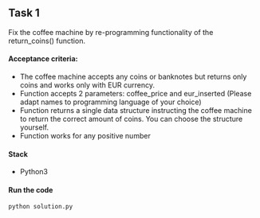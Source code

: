 ## Task 1

Fix the coffee machine by re-programming functionality of the return_coins() function.

#### Acceptance criteria:
* The coffee machine accepts any coins or banknotes but returns only coins and works only
with EUR currency.
* Function accepts 2 parameters: coffee_price and eur_inserted (Please adapt names to
programming language of your choice)
* Function returns a single data structure instructing the coffee machine to return the correct
amount of coins. You can choose the structure yourself.
* Function works for any positive number

#### Stack
* Python3

#### Run the code
`python solution.py`
